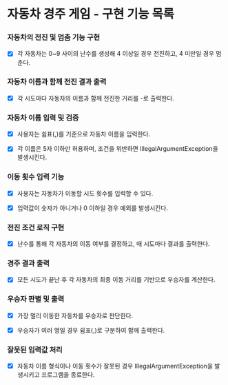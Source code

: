 # 자동차 경주 게임 - 구현 기능 목록

### 자동차의 전진 및 멈춤 기능 구현

- [x] 각 자동차는 0~9 사이의 난수를 생성해 4 이상일 경우 전진하고, 4 미만일 경우 멈춘다.

### 자동차 이름과 함께 전진 결과 출력

- [x] 각 시도마다 자동차의 이름과 함께 전진한 거리를 -로 출력한다.

### 자동차 이름 입력 및 검증

- [x] 사용자는 쉼표(,)를 기준으로 자동차 이름을 입력한다.

- [x] 각 이름은 5자 이하만 허용하며, 조건을 위반하면 IllegalArgumentException을 발생시킨다.

### 이동 횟수 입력 기능

- [x] 사용자는 자동차가 이동할 시도 횟수를 입력할 수 있다.

- [x] 입력값이 숫자가 아니거나 0 이하일 경우 예외를 발생시킨다.

### 전진 조건 로직 구현

- [x] 난수를 통해 각 자동차의 이동 여부를 결정하고, 매 시도마다 결과를 출력한다.

### 경주 결과 출력

- [x] 모든 시도가 끝난 후 각 자동차의 최종 이동 거리를 기반으로 우승자를 계산한다.

### 우승자 판별 및 출력

- [x] 가장 멀리 이동한 자동차를 우승자로 판단한다.

- [x] 우승자가 여러 명일 경우 쉼표(,)로 구분하여 함께 출력한다.

### 잘못된 입력값 처리

- [x] 자동차 이름 형식이나 이동 횟수가 잘못된 경우 IllegalArgumentException을 발생시키고 프로그램을 종료한다.
